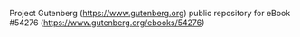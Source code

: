 Project Gutenberg (https://www.gutenberg.org) public repository for
eBook #54276 (https://www.gutenberg.org/ebooks/54276)
